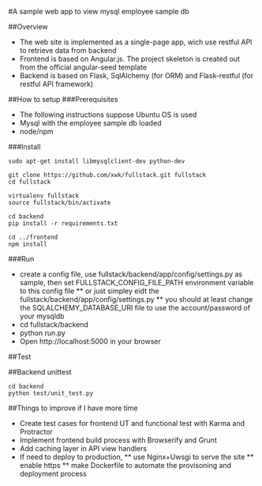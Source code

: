 #A sample web app to view mysql employee sample db 


##Overview
* The web site is implemented as a single-page app, wich use restful API to retrieve data from backend
* Frontend is based on Angular.js. The project skeleton is created out from the official angular-seed template
* Backend is based on Flask, SqlAlchemy (for ORM) and Flask-restful (for restful API framework)


##How to setup
###Prerequisites
* The following instructions suppose Ubuntu OS is used
* Mysql with the employee sample db loaded
* node/npm 

###Install 

```
sudo apt-get install libmysqlclient-dev python-dev

git clone https://github.com/xwk/fullstack.git fullstack
cd fullstack

virtualenv fullstack
source fullstack/bin/activate

cd backend
pip install -r requirements.txt

cd ../frontend
npm install
```

###Run
* create a config file, use fullstack/backend/app/config/settings.py as sample, then set FULLSTACK_CONFIG_FILE_PATH environment variable to this config file
** or just simpley eidt the fullstack/backend/app/config/settings.py
** you should at least change the SQLALCHEMY_DATABASE_URI file to use the account/password of your mysqldb
* cd fullstack/backend
* python run.py
* Open http://localhost:5000 in your browser


##Test

##Backend unittest
```
cd backend
python test/unit_test.py
```

##Things to improve if I have more time
* Create test cases for frontend UT and functional test with Karma and Protractor
* Implement frontend build process with Browserify and Grunt
* Add caching layer in API view handlers
* If need to deploy to production,
** use Nginx+Uwsgi to serve the site
** enable https
** make Dockerfile to automate the provisoning and deployment process 
